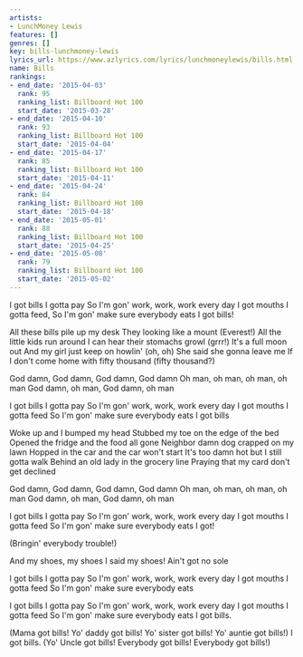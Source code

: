 ```yaml
---
artists:
- LunchMoney Lewis
features: []
genres: []
key: bills-lunchmoney-lewis
lyrics_url: https://www.azlyrics.com/lyrics/lunchmoneylewis/bills.html
name: Bills
rankings:
- end_date: '2015-04-03'
  rank: 95
  ranking_list: Billboard Hot 100
  start_date: '2015-03-28'
- end_date: '2015-04-10'
  rank: 93
  ranking_list: Billboard Hot 100
  start_date: '2015-04-04'
- end_date: '2015-04-17'
  rank: 85
  ranking_list: Billboard Hot 100
  start_date: '2015-04-11'
- end_date: '2015-04-24'
  rank: 84
  ranking_list: Billboard Hot 100
  start_date: '2015-04-18'
- end_date: '2015-05-01'
  rank: 88
  ranking_list: Billboard Hot 100
  start_date: '2015-04-25'
- end_date: '2015-05-08'
  rank: 79
  ranking_list: Billboard Hot 100
  start_date: '2015-05-02'
---
```


I got bills I gotta pay
So I'm gon' work, work, work every day
I got mouths I gotta feed,
So I'm gon' make sure everybody eats
I got bills!

All these bills pile up my desk
They looking like a mount (Everest!)
All the little kids run around
I can hear their stomachs growl (grrr!)
It's a full moon out
And my girl just keep on howlin' (oh, oh)
She said she gonna leave me
If I don't come home with fifty thousand (fifty thousand?)

God damn, God damn, God damn, God damn
Oh man, oh man, oh man, oh man
God damn, oh man, God damn, oh man

I got bills I gotta pay
So I'm gon' work, work, work every day
I got mouths I gotta feed
So I'm gon' make sure everybody eats
I got bills

Woke up and I bumped my head
Stubbed my toe on the edge of the bed
Opened the fridge and the food all gone
Neighbor damn dog crapped on my lawn
Hopped in the car and the car won't start
It's too damn hot but I still gotta walk
Behind an old lady in the grocery line
Praying that my card don't get declined

God damn, God damn, God damn, God damn
Oh man, oh man, oh man, oh man
God damn, oh man, God damn, oh man

I got bills I gotta pay
So I'm gon' work, work, work every day
I got mouths I gotta feed
So I'm gon' make sure everybody eats
I got!

(Bringin' everybody trouble!)

And my shoes, my shoes
I said my shoes!
Ain't got no sole

I got bills I gotta pay
So I'm gon' work, work, work every day
I got mouths I gotta feed
So I'm gon' make sure everybody eats

I got bills I gotta pay
So I'm gon' work, work, work every day
I got mouths I gotta feed
So I'm gon' make sure everybody eats
I got bills.

(Mama got bills! Yo' daddy got bills! Yo' sister got bills! Yo' auntie got bills!)
I got bills.
(Yo' Uncle got bills! Everybody got bills! Everybody got bills!)



